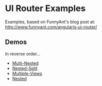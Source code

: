 # UI Router Examples

Examples, based on FunnyAnt's blog post at: http://www.funnyant.com/angularjs-ui-router/


## Demos

In reverse order...

 - [Multi-Nested](https://f1lt3r.github.io/angular-ui-router-examples/multi-nested/)
 - [Nested-Split](https://f1lt3r.github.io/angular-ui-router-examples/nested-split/)
 - [Multiple-Views](https://f1lt3r.github.io/angular-ui-router-examples/multiple-views/)
 - [Nested](https://f1lt3r.github.io/angular-ui-router-examples/nested/)